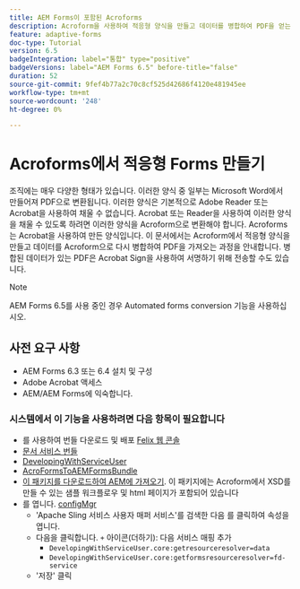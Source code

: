 ```yaml
---
title: AEM Forms이 포함된 Acroforms
description: Acroform을 사용하여 적응형 양식을 만들고 데이터를 병합하여 PDF을 얻는 과정을 단계별로 설명하는 자습서입니다. 그런 다음 병합된 데이터가 있는 PDF을 Acrobat Sign을 사용한 서명을 위해 전송할 수 있습니다.
feature: adaptive-forms
doc-type: Tutorial
version: 6.5
badgeIntegration: label="통합" type="positive"
badgeVersions: label="AEM Forms 6.5" before-title="false"
duration: 52
source-git-commit: 9fef4b77a2c70c8cf525d42686f4120e481945ee
workflow-type: tm+mt
source-wordcount: '248'
ht-degree: 0%

---
```



# Acroforms에서 적응형 Forms 만들기

조직에는 매우 다양한 형태가 있습니다. 이러한 양식 중 일부는 Microsoft Word에서 만들어져 PDF으로 변환됩니다. 이러한 양식은 기본적으로 Adobe Reader 또는 Acrobat을 사용하여 채울 수 없습니다. Acrobat 또는 Reader을 사용하여 이러한 양식을 채울 수 있도록 하려면 이러한 양식을 Acroform으로 변환해야 합니다. Acroforms는 Acrobat을 사용하여 만든 양식입니다. 이 문서에서는 Acroform에서 적응형 양식을 만들고 데이터를 Acroform으로 다시 병합하여 PDF을 가져오는 과정을 안내합니다. 병합된 데이터가 있는 PDF은 Acrobat Sign을 사용하여 서명하기 위해 전송할 수도 있습니다.

>[!NOTE]
>
>AEM Forms 6.5를 사용 중인 경우 Automated forms conversion 기능을 사용하십시오.

## 사전 요구 사항

* AEM Forms 6.3 또는 6.4 설치 및 구성
* Adobe Acrobat 액세스
* AEM/AEM Forms에 익숙합니다.

### 시스템에서 이 기능을 사용하려면 다음 항목이 필요합니다

* 를 사용하여 번들 다운로드 및 배포 [Felix 웹 콘솔](http://localhost:4502/system/console/bundles)
* [문서 서비스 번들](/help/forms/assets/common-osgi-bundles/AEMFormsDocumentServices.core-1.0-SNAPSHOT.jar)
* [DevelopingWithServiceUser](/help/forms/assets/common-osgi-bundles/DevelopingWithServiceUser.jar)
* [AcroFormsToAEMFormsBundle](https://forms.enablementadobe.com/content/DemoServerBundles/AcroFormToAEMForm.core-1.0-SNAPSHOT.jar)
* [이 패키지를 다운로드하여 AEM에 가져오기](assets/acro-form-aem-form.zip). 이 패키지에는 Acroform에서 XSD를 만들 수 있는 샘플 워크플로우 및 html 페이지가 포함되어 있습니다
* 를 엽니다. [configMgr](http://localhost:4502/system/console/configMgr)
   * &#39;Apache Sling 서비스 사용자 매퍼 서비스&#39;를 검색한 다음 를 클릭하여 속성을 엽니다.
   * 다음을 클릭합니다. `+` 아이콘(더하기): 다음 서비스 매핑 추가
      * `DevelopingWithServiceUser.core:getresourceresolver=data`
      * `DevelopingWithServiceUser.core:getformsresourceresolver=fd-service`
   * &#39;저장&#39; 클릭
